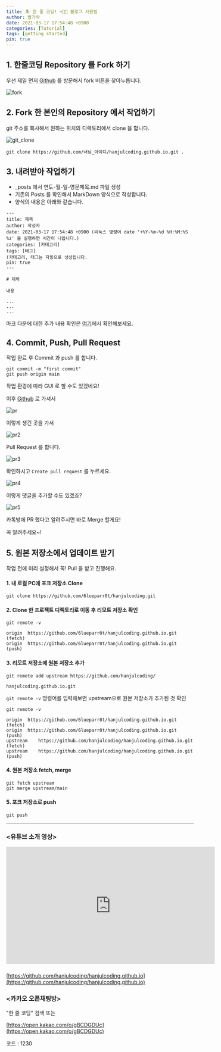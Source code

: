 ```yaml
---
title: 🏝 한 줄 코딩! ⌨🔨😆 블로그 사용법
author: 발가락
date: 2021-03-17 17:54:48 +0900
categories: [Tutorial]
tags: [getting started]
pin: true
---
```


## 1. 한줄코딩 Repository 를 Fork 하기

우선 제일 먼저 [Github][github] 를 방문해서 fork 버튼을 찾아누릅니다.

![fork](/assets/img/20210217/fork.png)

## 2. Fork 한 본인의 Repository 에서 작업하기

git 주소를 복사해서 원하는 위치의 디렉토리에서 clone 을 합니다.

![git_clone](/assets/img/20210217/git_clone.png)

```console
git clone https://github.com/너님_아이디/hanjulcoding.github.io.git .
```

## 3. 내려받아 작업하기

- _posts 에서 연도-월-일-영문제목.md 파일 생성
- 기존의 Posts 를 확인해서 MarkDown 양식으로 작성합니다.
- 양식의 내용은 아래와 같습니다.

```console
---
title: 제목
author: 작성자
date: 2021-03-17 17:54:48 +0900 (리눅스 명령어 date '+%Y-%m-%d %H:%M:%S %z' 을 실행하면 시간이 나옵니다.)
categories: [카테고리]
tags: [태그]
(카테고리, 태그는 자동으로 생성됩니다.
pin: true
---

# 제목

내용

...
...
...

```

마크 다운에 대한 추가 내용 확인은 [여기](https://gist.github.com/ihoneymon/652be052a0727ad59601)에서 확인해보세요.

## 4. Commit, Push, Pull Request

작업 완료 후 Commit 과 push 를 합니다.
```console
git commit -m "first commit"
git push origin main
```

작업 환경에 따라 GUI 로 할 수도 있겠네요!

이후 [Github](https://github.com) 로 가셔서

![pr](/assets/img/20210217/pr.png)

이렇게 생긴 곳을 가서

![pr2](/assets/img/20210217/pr2.png)

Pull Request 를 합니다.

![pr3](/assets/img/20210217/pr3.png)

확인하시고 `Create pull request` 를 누르세요.

![pr4](/assets/img/20210217/pr4.png)

이렇게 댓글을 추가할 수도 있겠죠?

![pr5](/assets/img/20210217/pr5.png)

카톡방에 PR 했다고 알려주시면 바로 Merge 할게요!

꼭 알려주세요~!


## 5. 원본 저장소에서 업데이트 받기

작업 전에 미리 설정해서 꼭! Pull 을 받고 진행해요.


#### 1. 내 로컬 PC에 포크 저장소 Clone

```console
git clone https://github.com/6lueparr0t/hanjulcoding.git
```
#### 2. Clone 한 프로젝트 디렉토리로 이동 후 리모트 저장소 확인

```console
git remote -v

origin	https://github.com/6lueparr0t/hanjulcoding.github.io.git (fetch)
origin	https://github.com/6lueparr0t/hanjulcoding.github.io.git (push)
```

#### 3. 리모트 저장소에 원본 저장소 추가

```console
git remote add upstream https://github.com/hanjulcoding/

hanjulcoding.github.io.git
```

`git remote -v` 명령어를 입력해보면 upstream으로 원본 저장소가 추가된 것 확인

```console
git remote -v

origin	https://github.com/6lueparr0t/hanjulcoding.github.io.git (fetch)
origin	https://github.com/6lueparr0t/hanjulcoding.github.io.git (push)
upstream	https://github.com/hanjulcoding/hanjulcoding.github.io.git (fetch)
upstream	https://github.com/hanjulcoding/hanjulcoding.github.io.git (push)
```

#### 4. 원본 저장소 fetch, merge

```console
git fetch upstream
git merge upstream/main
```

#### 5. 포크 저장소로 push

```console
git push
```


- - -

### <유튜브 소개 영상>
<iframe width="560" height="315" src="https://www.youtube.com/embed/5huAvcd1DPU" title="YouTube video player" frameborder="0" allow="accelerometer; autoplay; clipboard-write; encrypted-media; gyroscope; picture-in-picture" allowfullscreen></iframe>

### <Github>
[https://github.com/hanjulcoding/hanjulcoding.github.io](https://github.com/hanjulcoding/hanjulcoding.github.io)

### <카카오 오픈채팅방>
"한 줄 코딩" 검색 또는

[https://open.kakao.com/o/gBCDGDUc](https://open.kakao.com/o/gBCDGDUc)

코드 : 1230

[youtube]: https://www.youtube.com/channel/UCyfUmIe1NMBCEzsO2iXBzBQ
[github]: https://github.com/hanjulcoding/hanjulcoding.github.io
[kakao]: https://open.kakao.com/o/gBCDGDUc